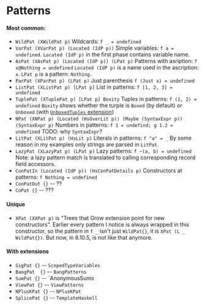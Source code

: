 # Patterns

#### Most common:
* `WildPat (XWildPat p)`
   Wildcards: `f _ = undefined`
* `VarPat (XVarPat p) (Located (IdP p))`
   Simple variables: `f a = undefined`.
   `Located (IdP p)` in the first phase contains variable name.
* `AsPat (XAsPat p) (Located (IdP p)) (LPat p)`
   Patterns with asription: `f x@Nothing = undefined`
   `Located (IdP p)` is a name used in the ascription: `x`.
   `LPat p` is a pattern: `Nothing`. 
* `ParPat (XParPat p) (LPat p)`
  Just parenthesis `f (Just x) = undefined`
* `ListPat (XListPat p) [LPat p]`
  List in patterns: `f [1, 2, 3] = undefined`
* `TuplePat (XTuplePat p) [LPat p] Boxity`
  Tuples in patterns: `f (1, 2) = undefined`
  `Boxity` shows whether the turple is `Boxed` (by default) or `Unboxed` (with [`UnboxedTuples` extension](https://downloads.haskell.org/~ghc/8.8.4/docs/html/users_guide/glasgow_exts.html#unboxed-tuples))
* `NPat (XNPat p) (Located (HsOverLit p)) (Maybe (SyntaxExpr p)) (SyntaxExpr p)`
   Numbers in patterns: `f 1 = undefind; g 1.2 = undefined`
   TODO: why `SyntaxExpr`?
* `LitPat (XLitPat p) (HsLit p)`
   Literals in patterns: `f "a" = _`
   By some reason in my examples only strings are parsed in `LitPat`.
* `LazyPat (XLazyPat p) (LPat p)`
   Lazy patterns: `f ~(a, b) = undefined`
   Note: a lazy pattern match is translated to calling corresponding record field accessors.
* `ConPatIn (Located (IdP p)) (HsConPatDetails p)`
   Constructors at patterns: `f Nothing = undefined`
* `ConPatOut {}` -- ??
* `CoPat {}` -- ???

#### Unique

* `XPat (XXPat p)` is "Trees that Grow extension point for new constructors".
  Earlier every pattern I notice is always wrapped in this constructor,
  so the pattern in `f _` isn't just `WildPat{}`, it is `XPat (L _ WildPat{})`.
  But now, in 8.10.5, is not like that anymore.

#### With extensions

* `SigPat {}` -- `ScopedTypeVariables`
* `BangPat  {}` -- `BangPatterns`
* `SumPat {}` -- `AnonymousSums 
* `ViewPat {}` -- `ViewPatterns`
* `NPlusKPat {}` -- `NPlusKPat`
* `SplicePat {}` -- `TemplateHaskell`
